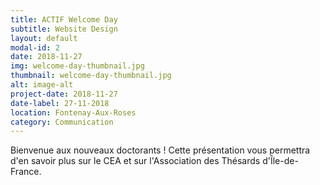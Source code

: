 ```yaml
---
title: ACTIF Welcome Day
subtitle: Website Design
layout: default
modal-id: 2
date: 2018-11-27
img: welcome-day-thumbnail.jpg
thumbnail: welcome-day-thumbnail.jpg
alt: image-alt
project-date: 2018-11-27
date-label: 27-11-2018
location: Fontenay-Aux-Roses
category: Communication
---
```

Bienvenue aux nouveaux doctorants ! Cette présentation vous permettra d'en savoir plus sur le CEA et sur l'Association des Thésards d'Île-de-France.